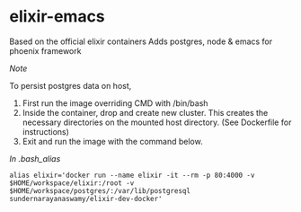 # elixir-emacs
Based on the official elixir containers 
Adds postgres, node & emacs for phoenix framework

*Note*

To persist postgres data on host,

1. First run the image overriding CMD with /bin/bash
2. Inside the container, drop and create new cluster. This creates the necessary directories on the mounted host directory. (See Dockerfile for instructions)
3. Exit and run the image with the command below.

*In .bash_alias*
```
alias elixir='docker run --name elixir -it --rm -p 80:4000 -v $HOME/workspace/elixir:/root -v $HOME/workspace/postgres/:/var/lib/postgresql sundernarayanaswamy/elixir-dev-docker'
```


